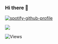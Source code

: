 ### Hi there 👋
[![spotify-github-profile](https://spotify-github-profile.vercel.app/api/view?uid=rz8ocmqfx6qdsh1u1gle5vmg3&cover_image=true&theme=default&show_offline=false&background_color=121212&interchange=false)](https://spotify-github-profile.vercel.app/api/view?uid=rz8ocmqfx6qdsh1u1gle5vmg3&redirect=true)

![](https://komarev.com/ghpvc/?username=abimbola7&base=1000)

![Views](https://github-views.deno.dev/api/badge/abimbola7?style=flat)

<!--
**abimbola7/abimbola7** is a ✨ _special_ ✨ repository because its `README.md` (this file) appears on your GitHub profile.

Here are some ideas to get you started:

- 🔭 I’m currently working on ...
- 🌱 I’m currently learning ...
- 👯 I’m looking to collaborate on ...
- 🤔 I’m looking for help with ...
- 💬 Ask me about ...
- 📫 How to reach me: ...
- 😄 Pronouns: ...
- ⚡ Fun fact: ...
-->
